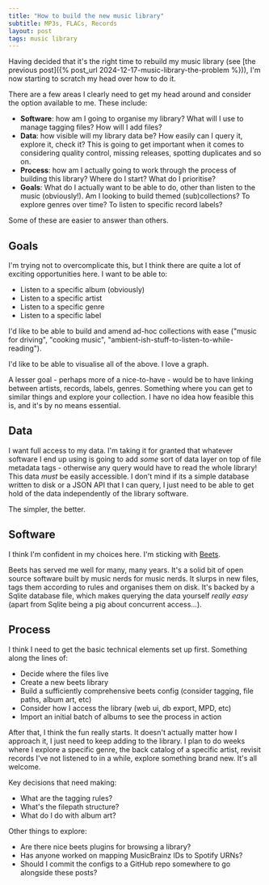```yaml
---
title: "How to build the new music library"
subtitle: MP3s, FLACs, Records
layout: post
tags: music library
--- 
```


Having decided that it's the right time to rebuild my music library (see [the previous post]({% post_url 2024-12-17-music-library-the-problem %})), I'm now starting to scratch my head over how to do it. 

There are a few areas I clearly need to get my head around and consider the option available to me. These include:
- **Software**: how am I going to organise my library? What will I use to manage tagging files? How will I add files?
- **Data**: how visible will my library data be? How easily can I query it, explore it, check it? This is going to get important when it comes to considering quality control, missing releases, spotting duplicates and so on. 
- **Process**: how am I actually going to work through the process of building this library? Where do I start? What do I prioritise?
- **Goals**: What do I actually want to be able to do, other than listen to the music (obviously!). Am I looking to build themed (sub)collections? To explore genres over time? To listen to specific record labels? 

Some of these are easier to answer than others. 

## Goals
I'm trying not to overcomplicate this, but I think there are quite a lot of exciting opportunities here. I want to be able to:
- Listen to a specific album (obviously)
- Listen to a specific artist
- Listen to a specific genre
- Listen to a specific label

I'd like to be able to build and amend ad-hoc collections with ease ("music for driving", "cooking music", "ambient-ish-stuff-to-listen-to-while-reading").

I'd like to be able to visualise all of the above. I love a graph.

A lesser goal - perhaps more of a nice-to-have - would be to have linking between artists, records, labels, genres. Something where you can get to similar things and explore your collection. I have no idea how feasible this is, and it's by no means essential.

## Data
I want full access to my data. I'm taking it for granted that whatever software I end up using is going to add _some_ sort of data layer on top of file metadata tags - otherwise any query would have to read the whole library! This data *must* be easily accessible. I don't mind if its a simple database written to disk or a JSON API that I can query, I just need to be able to get hold of the data independently of the library software. 

The simpler, the better.

## Software
I think I'm confident in my choices here. I'm sticking with [Beets](https://beets.io/).

Beets has served me well for many, many years. It's a solid bit of open source software built by music nerds for music nerds. It slurps in new files, tags them according to rules and organises them on disk. It's backed by a Sqlite database file, which makes querying the data yourself _really easy_ (apart from Sqlite being a pig about concurrent access...).

## Process
I think I need to get the basic technical elements set up first. Something along the lines of:
- Decide where the files live
- Create a new beets library
- Build a sufficiently comprehensive beets config (consider tagging, file paths, album art, etc)
- Consider how I access the library (web ui, db export, MPD, etc)
- Import an initial batch of albums to see the process in action

After that, I think the fun really starts. It doesn't actually matter how I approach it, I just need to keep adding to the library. I plan to do weeks where I explore a specific genre, the back catalog of a specific artist, revisit records I've not listened to in a while, explore something brand new. It's all welcome.

Key decisions that need making:
- What are the tagging rules?
- What's the filepath structure?
- What do I do with album art? 

Other things to explore:
- Are there nice beets plugins for browsing a library?
- Has anyone worked on mapping MusicBrainz IDs to Spotify URNs?
- Should I commit the configs to a GitHub repo somewhere to go alongside these posts?
